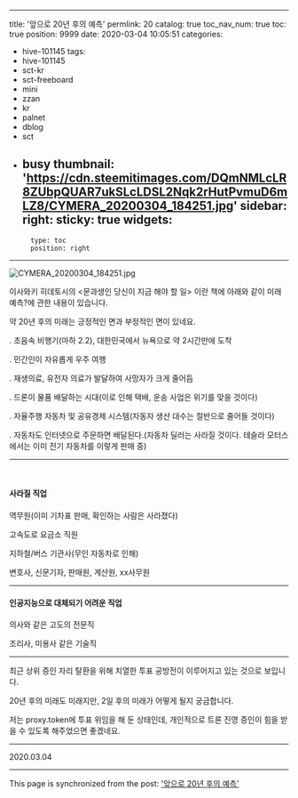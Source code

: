 
---
title: '앞으로 20년 후의 예측'
permlink: 20
catalog: true
toc_nav_num: true
toc: true
position: 9999
date: 2020-03-04 10:05:51
categories:
- hive-101145
tags:
- hive-101145
- sct-kr
- sct-freeboard
- mini
- zzan
- kr
- palnet
- dblog
- sct
- busy
thumbnail: 'https://cdn.steemitimages.com/DQmNMLcLR8ZUbpQUAR7ukSLcLDSL2Nqk2rHutPvmuD6mLZ8/CYMERA_20200304_184251.jpg'
sidebar:
    right:
        sticky: true
widgets:
    -
        type: toc
        position: right
---


![CYMERA_20200304_184251.jpg](https://cdn.steemitimages.com/DQmNMLcLR8ZUbpQUAR7ukSLcLDSL2Nqk2rHutPvmuD6mLZ8/CYMERA_20200304_184251.jpg)

이사와키 히데토시의 <문과생인 당신이 지금 해야 할 일> 이란 책에 아래와 같이 미래 예측?에 관한 내용이 있습니다.

약 20년 후의 미래는 긍정적인 면과 부정적인 면이 있네요.

. 초음속 비행기(마하 2.2), 대한민국에서 뉴욕으로 약 2시간만에 도착

. 민간인이 자유롭게 우주 여행

. 재생의료, 유전자 의료가 발달하여 사망자가 크게 줄어듬

. 드론이 물품 배달하는 시대(이로 인해 택배, 운송 사업은 위기를 맞을 것이다)

. 자율주행 자동차 및 공유경제 시스템(자동자 생산 대수는 절반으로 줄어들 것이다) 

. 자동차도 인터넷으로 주문하면 배달된다.(자동차 딜러는 사라질 것이다. 테슬라 모터스에서는 이미 전기 자동차를 이렇게 판매 중)

***
​
#### 사라질 직업
#### 

역무원(이미 기차표 판매, 확인하는 사람은 사라졌다)

고속도로 요금소 직원

지하철/버스 기관사(무인 자동차로 인해)

변호사, 신문기자, 판매원, 계산원, xx사무원

***

#### 인공지능으로 대체되기 어려운 직업
#### 

의사와 같은 고도의 전문직

조리사, 미용사 같은 기술직 

***

최근 상위 증인 자리 탈환을 위해 치열한 투표  공방전이 이루어지고 있는 것으로 보입니다.

20년 후의 미래도 미래지만, 2일 후의 미래가 어떻게 될지 궁금합니다.

저는 proxy.token에 투표 위임을 해 둔 상태인데, 개인적으로 트론 진영 증인이 힘을 받을 수 있도록 해주었으면 좋겠네요.

***

2020.03.04

- - -

This page is synchronized from the post: ['앞으로 20년 후의 예측'](https://steemit.com/@lucky2015/20)
